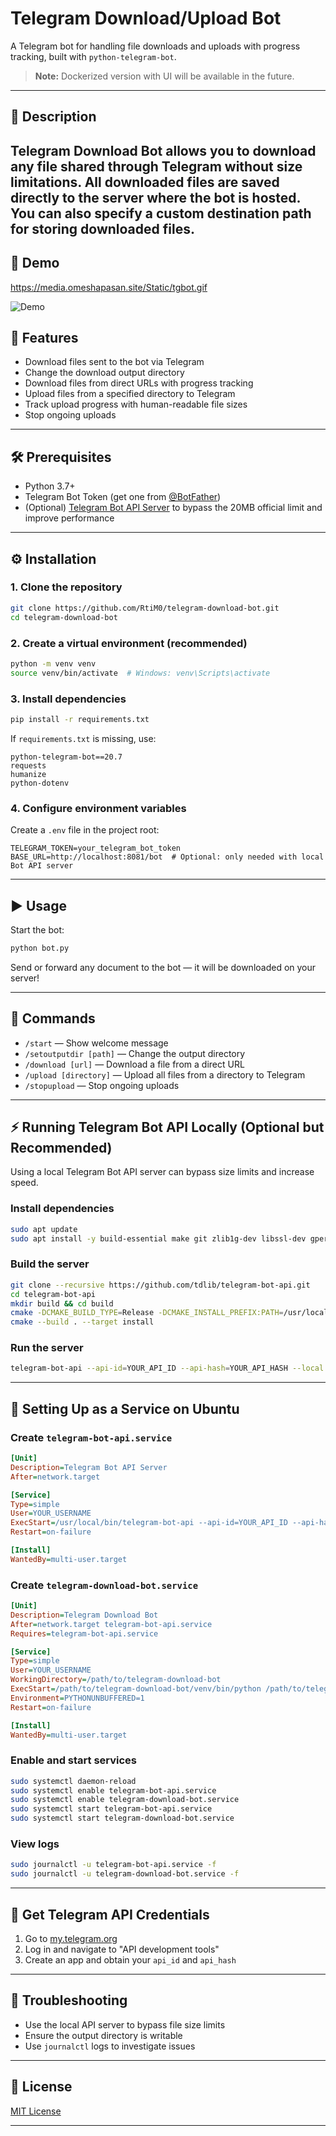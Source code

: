 # Telegram Download/Upload Bot

A Telegram bot for handling file downloads and uploads with progress tracking, built with `python-telegram-bot`.

> **Note:** Dockerized version with UI will be available in the future.

---

## 📌 Description

**Telegram Download Bot** allows you to download any file shared through Telegram without size limitations. All downloaded files are saved directly to the server where the bot is hosted. You can also specify a custom destination path for storing downloaded files.
---
## 🚀 Demo 
https://media.omeshapasan.site/Static/tgbot.gif

![Demo](https://media.omeshapasan.site/Static/tgbot.gif)


## 🚀 Features

* Download files sent to the bot via Telegram
* Change the download output directory
* Download files from direct URLs with progress tracking
* Upload files from a specified directory to Telegram
* Track upload progress with human-readable file sizes
* Stop ongoing uploads

---

## 🛠️ Prerequisites

* Python 3.7+
* Telegram Bot Token (get one from [@BotFather](https://t.me/BotFather))
* (Optional) [Telegram Bot API Server](https://github.com/tdlib/telegram-bot-api) to bypass the 20MB official limit and improve performance

---

## ⚙️ Installation

### 1. Clone the repository

```bash
git clone https://github.com/RtiM0/telegram-download-bot.git
cd telegram-download-bot
```

### 2. Create a virtual environment (recommended)

```bash
python -m venv venv
source venv/bin/activate  # Windows: venv\Scripts\activate
```

### 3. Install dependencies

```bash
pip install -r requirements.txt
```

If `requirements.txt` is missing, use:

```
python-telegram-bot==20.7
requests
humanize
python-dotenv
```

### 4. Configure environment variables

Create a `.env` file in the project root:

```
TELEGRAM_TOKEN=your_telegram_bot_token
BASE_URL=http://localhost:8081/bot  # Optional: only needed with local Bot API server
```

---

## ▶️ Usage

Start the bot:

```bash
python bot.py
```

Send or forward any document to the bot — it will be downloaded on your server!

---

## 💬 Commands

* `/start` — Show welcome message
* `/setoutputdir [path]` — Change the output directory
* `/download [url]` — Download a file from a direct URL
* `/upload [directory]` — Upload all files from a directory to Telegram
* `/stopupload` — Stop ongoing uploads

---

## ⚡ Running Telegram Bot API Locally (Optional but Recommended)

Using a local Telegram Bot API server can bypass size limits and increase speed.

### Install dependencies

```bash
sudo apt update
sudo apt install -y build-essential make git zlib1g-dev libssl-dev gperf cmake clang-14 libc++-dev libc++abi-dev
```

### Build the server

```bash
git clone --recursive https://github.com/tdlib/telegram-bot-api.git
cd telegram-bot-api
mkdir build && cd build
cmake -DCMAKE_BUILD_TYPE=Release -DCMAKE_INSTALL_PREFIX:PATH=/usr/local ..
cmake --build . --target install
```

### Run the server

```bash
telegram-bot-api --api-id=YOUR_API_ID --api-hash=YOUR_API_HASH --local
```

---

## 🔧 Setting Up as a Service on Ubuntu

### Create `telegram-bot-api.service`

```ini
[Unit]
Description=Telegram Bot API Server
After=network.target

[Service]
Type=simple
User=YOUR_USERNAME
ExecStart=/usr/local/bin/telegram-bot-api --api-id=YOUR_API_ID --api-hash=YOUR_API_HASH --local
Restart=on-failure

[Install]
WantedBy=multi-user.target
```

### Create `telegram-download-bot.service`

```ini
[Unit]
Description=Telegram Download Bot
After=network.target telegram-bot-api.service
Requires=telegram-bot-api.service

[Service]
Type=simple
User=YOUR_USERNAME
WorkingDirectory=/path/to/telegram-download-bot
ExecStart=/path/to/telegram-download-bot/venv/bin/python /path/to/telegram-download-bot/bot.py
Environment=PYTHONUNBUFFERED=1
Restart=on-failure

[Install]
WantedBy=multi-user.target
```

### Enable and start services

```bash
sudo systemctl daemon-reload
sudo systemctl enable telegram-bot-api.service
sudo systemctl enable telegram-download-bot.service
sudo systemctl start telegram-bot-api.service
sudo systemctl start telegram-download-bot.service
```

### View logs

```bash
sudo journalctl -u telegram-bot-api.service -f
sudo journalctl -u telegram-download-bot.service -f
```

---

## 🔑 Get Telegram API Credentials

1. Go to [my.telegram.org](https://my.telegram.org)
2. Log in and navigate to "API development tools"
3. Create an app and obtain your `api_id` and `api_hash`

---

## 🧰 Troubleshooting

* Use the local API server to bypass file size limits
* Ensure the output directory is writable
* Use `journalctl` logs to investigate issues

---

## 📄 License

[MIT License](LICENSE)

---
